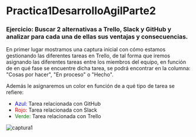 # Practica1DesarrolloAgilParte2

### Ejercicio: Buscar 2 alternativas a Trello, Slack y GitHub y analizar para cada una de ellas sus ventajas y consecuencias.

En primer lugar mostramos una captura inicial con cómo estamos gestionando las diferentes tareas en Trello, de tal forma que iremos asignando las diferentes tareas entre los miembros del equipo, en función de en qué fase se encuentre dicha tarea, se podrá encontrar en la columna: "Cosas por hacer", "En proceso" o "Hecho". 

Además le asignaremos un color en función de a qué tipo de tarea se refiere:
- <span style="color:blue">Azul:</span> Tarea relacionada con GitHub
- <span style="color:red">Rojo:</span> Tarea relacionada con Slack
- <span style="color:Green">Verde:</span> Tarea relacionada con Trello


![captura1](https://github.com/macc0033/Practica1DesarrolloAgilParte2/blob/Prueba/Imágenes/Trello1.PNG "Captura1")
